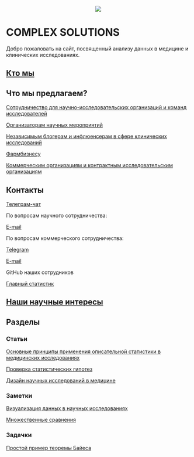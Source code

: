 <p align="center">
  <img src="https://cdn4.telesco.pe/file/YDPeHONJnWDsjGFJvCBN617N2sFx3HWhRbjFhCb6Qb0hJ-Uo0uJ3xxwO4sLGyszs49OJ5vHw8l-K-oVZfmR3P-cNJBN4AHoPDQErYbwqOrBbGOqL0msleep_lIrpnBTYkbye2XXhmlzAgmakUAlzr3lBSsfMntHGDMQuL8Lx7aX-Ysoo9CPVXqtPxIfDNftBQMCGwjBODjBkU4FFdQnDRyYuZjI9Z4zeBtZO_fr-R9oLwKfjvPjy3jEzR7k3ZbDoOAn8J-vPGPWgAQPtv_PMWk7nkHY77bIgVRz709TlJncAPIaKput8z3NRct469L-dogmteY-K4vJ0BtlPzCgRCA.jpg" />
</p>

# COMPLEX SOLUTIONS

Добро пожаловать на сайт, посвященный анализу данных в медицине и клинических исследованиях.

## [Кто мы](https://example.com/)

## Что мы предлагаем?

[Сотрудничество для научно-исследовательских организаций и команд исследователей](/clinstats/docs/promotion/researchers.md)

[Организаторам научных мероприятий]()

[Независимым блогерам и инфлюенсерам в сфере клинических исследований]()

[Фармбизнесу](/clinstats/docs/promotion/farm_cro.md)

[Коммерческим организациям и контрактным исследовательским организациям](/clinstats/docs/promotion/farm_cro.md)

## Контакты

[Телеграм-чат](https://t.me/cacs_sechenov)

По вопросам научного сотрудничества:

[E-mail](cacs@staff.sechenov.ru)

По вопросам коммерческого сотрудничества:

[Telegram](https://t.me/clinical_biostats)

[E-mail](yourmedstat@gmail.com)

GitHub наших сотрудников

[Главный статистик](https://github.com/aysuvorov/medstats)

## [Наши научные интересы](https://example.com/)

## Разделы

### Статьи

[Основные принципы применения описательной статистики в медицинских исследованиях](https://www.sechenovmedj.com/jour/article/view/397?locale=ru_RU#tab1)

[Проверка статистических гипотез](/docs/pages/stat_testing/stat_testing.md)

[Дизайн научных исследований в медицине](https://www.sechenovmedj.com/jour/article/view/283?locale=ru_RU#tab1)

### Заметки

[Визуализация данных в научных исследованиях](https://telegra.ph/Vizualizaciya-dannyh-v-nauchnyh-issledovaniyah-09-21)

[Множественные сравнения](https://telegra.ph/Mnozhestvennye-sravneniya-09-28)

### Задачки

[Простой пример теоремы Байеса](/docs/tasks/simple_bayes/task.md)




